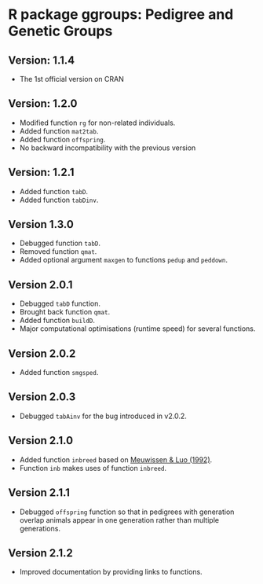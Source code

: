 # R package ggroups: Pedigree and Genetic Groups

## Version: 1.1.4

* The 1st official version on CRAN

## Version: 1.2.0

* Modified function `rg` for non-related individuals.
* Added function `mat2tab`.
* Added function `offspring`.
* No backward incompatibility with the previous version

## Version: 1.2.1

* Added function `tabD`.
* Added function `tabDinv`.

## Version 1.3.0

* Debugged function `tabD`.
* Removed function `qmat`.
* Added optional argument `maxgen` to functions `pedup` and `peddown`.

## Version 2.0.1

* Debugged `tabD` function.
* Brought back function `qmat`.
* Added function `buildD`.
* Major computational optimisations (runtime speed) for several functions.

## Version 2.0.2

* Added function `smgsped`.

## Version 2.0.3

* Debugged `tabAinv` for the bug introduced in v2.0.2.

## Version 2.1.0

* Added function `inbreed` based on [Meuwissen & Luo (1992)](https://doi.org/10.1186/1297-9686-24-4-305).
* Function `inb` makes uses of function `inbreed`.

## Version 2.1.1

* Debugged `offspring` function so that in pedigrees with generation overlap animals appear in one generation rather than multiple generations.

## Version 2.1.2

* Improved documentation by providing links to functions.
